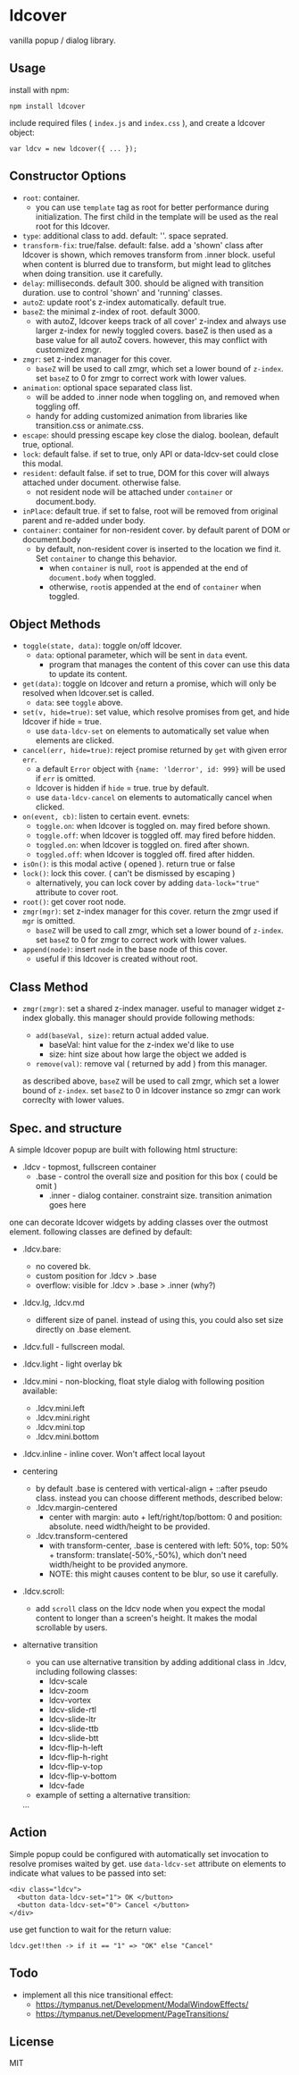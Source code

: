 # ldcover

vanilla popup / dialog library.


## Usage

install with npm:

    npm install ldcover

include required files ( `index.js` and `index.css` ), and create a ldcover object:

    var ldcv = new ldcover({ ... });


## Constructor Options

 - `root`: container.
   - you can use `template` tag as root for better performance during initialization. The first child in the template will be used as the real root for this ldcover.
 - `type`: additional class to add. default: ''. space seprated.
 - `transform-fix`: true/false. default: false.
   add a 'shown' class after ldcover is shown, which removes transform from .inner block.
   useful when content is blurred due to transform, but might lead to glitches when doing transition. use it carefully.
 - `delay`: milliseconds. default 300. should be aligned with transition duration. use to control 'shown' and 'running' classes.
 - `autoZ`: update root's z-index automatically. default true.
 - `baseZ`: the minimal z-index of root. default 3000.
   - with autoZ, ldcover keeps track of all cover' z-index and always use larger z-index for newly toggled covers.
     baseZ is then used as a base value for all autoZ covers.
     however, this may conflict with customized zmgr.
 - `zmgr`: set z-index manager for this cover.
   - `baseZ` will be used to call zmgr, which set a lower bound of `z-index`.
     set `baseZ` to 0 for zmgr to correct work with lower values.
 - `animation`: optional space separated class list.
   - will be added to .inner node when toggling on, and removed when toggling off.
   - handy for adding customized animation from libraries like transition.css or animate.css.
 - `escape`: should pressing escape key close the dialog. boolean, default true, optional.
 - `lock`: default false. if set to true, only API or data-ldcv-set could close this modal.
 - `resident`: default false. if set to true, DOM for this cover will always attached under document. otherwise false.
   - not resident node will be attached under `container` or document.body.
 - `inPlace`: default true. if set to false, root will be removed from original parent and re-added under body.
 - `container`: container for non-resident cover. by default parent of DOM or document.body
   - by default, non-resident cover is inserted to the location we find it. Set `container` to change this behavior.
     - when `container` is null, `root` is appended at the end of `document.body` when toggled.
     - otherwise, `root`is appended at the end of `container` when toggled.


## Object Methods

 - `toggle(state, data)`: toggle on/off ldcover.
   - `data`: optional parameter, which will be sent in `data` event.
     - program that manages the content of this cover can use this data to update its content.
 - `get(data)`: toggle on ldcover and return a promise, which will only be resolved when ldcover.set is called.
   - `data`: see `toggle` above.
 - `set(v, hide=true)`: set value, which resolve promises from get, and hide ldcover if hide = true.
   - use `data-ldcv-set` on elements to automatically set value when elements are clicked.
 - `cancel(err, hide=true)`: reject promise returned by `get` with given error `err`.
   - a default `Error` object with `{name: 'lderror', id: 999}` will be used if `err` is omitted.
   - ldcover is hidden if `hide` = true. true by default.
   - use `data-ldcv-cancel` on elements to automatically cancel when clicked.
 - `on(event, cb)`: listen to certain event. evnets:
   - `toggle.on`: when ldcover is toggled on. may fired before shown.
   - `toggle.off`: when ldcover is toggled off. may fired before hidden.
   - `toggled.on`: when ldcover is toggled on. fired after shown.
   - `toggled.off`: when ldcover is toggled off. fired after hidden.
 - `isOn()`: is this modal active ( opened ). return true or false
 - `lock()`: lock this cover. ( can't be dismissed by escaping )
   - alternatively, you can lock cover by adding `data-lock="true"` attribute to cover root.
 - `root()`: get cover root node.
 - `zmgr(mgr)`: set z-index manager for this cover. return the zmgr used if `mgr` is omitted.
   - `baseZ` will be used to call zmgr, which set a lower bound of `z-index`.
     set `baseZ` to 0 for zmgr to correct work with lower values.
 - `append(node)`: insert `node` in the base node of this cover.
   - useful if this ldcover is created without root.


## Class Method

 - `zmgr(zmgr)`: set a shared z-index manager. useful to manager widget z-index globally.
   this manager should provide following methods:
   - `add(baseVal, size)`: return actual added value.
     - baseVal: hint value for the z-index we'd like to use
     - size: hint size about how large the object we added is
   - `remove(val)`: remove val ( returned by add ) from this manager.

   as described above, `baseZ` will be used to call zmgr, which set a lower bound of `z-index`.
   set `baseZ` to 0 in ldcover instance so zmgr can work correclty with lower values.


## Spec. and structure

A simple ldcover popup are built with following html structure:

 * .ldcv          - topmost, fullscreen container
   * .base        - control the overall size and position for this box ( could be omit )
     * .inner     - dialog container. constraint size. transition animation goes here


one can decorate ldcover widgets by adding classes over the outmost element. following classes are defined by default:

 * .ldcv.bare:
   - no covered bk.
   - custom position for .ldcv > .base
   - overflow: visible for .ldcv > .base > .inner (why?)
 * .ldcv.lg, .ldcv.md
   - different size of panel. instead of using this, you could also set size directly on .base element.
 * .ldcv.full - fullscreen modal.
 * .ldcv.light - light overlay bk
 * .ldcv.mini - non-blocking, float style dialog with following position available:
   - .ldcv.mini.left
   - .ldcv.mini.right
   - .ldcv.mini.top
   - .ldcv.mini.bottom
 * .ldcv.inline - inline cover. Won't affect local layout

 * centering
   - by default .base is centered with vertical-align + ::after pseudo class. instead you can choose different methods, described below:
   - .ldcv.margin-centered
     - center with margin: auto + left/right/top/bottom: 0 and position: absolute. need width/height to be provided.
   - .ldcv.transform-centered
     - with transform-center, .base is centered with left: 50%, top: 50% + transform: translate(-50%,-50%), which don't need width/height to be provided anymore.
     - NOTE: this might causes content to be blur, so use it carefully.

 * .ldcv.scroll:
   - add `scroll` class on the ldcv node when you expect the modal content to longer than a screen's height. It makes the modal scrollable by users.

 * alternative transition
   - you can use alternative transition by adding additional class in .ldcv, including following classes:
     - ldcv-scale
     - ldcv-zoom
     - ldcv-vortex
     - ldcv-slide-rtl
     - ldcv-slide-ltr
     - ldcv-slide-ttb
     - ldcv-slide-btt
     - ldcv-flip-h-left
     - ldcv-flip-h-right
     - ldcv-flip-v-top
     - ldcv-flip-v-bottom
     - ldcv-fade
   - example of setting a alternative transition:


    <div class="ldcv ldcv-scale"> ... </div>



## Action

Simple popup could be configured with automatically set invocation to resolve promises waited by get. use `data-ldcv-set` attribute on elements to indicate what values to be passed into set:

    <div class="ldcv">
      <button data-ldcv-set="1"> OK </button>
      <button data-ldcv-set="0"> Cancel </button>
    </div>

use get function to wait for the return value:

    ldcv.get!then -> if it == "1" => "OK" else "Cancel"


## Todo

 - implement all this nice transitional effect:
   - https://tympanus.net/Development/ModalWindowEffects/
   - https://tympanus.net/Development/PageTransitions/


## License

MIT
